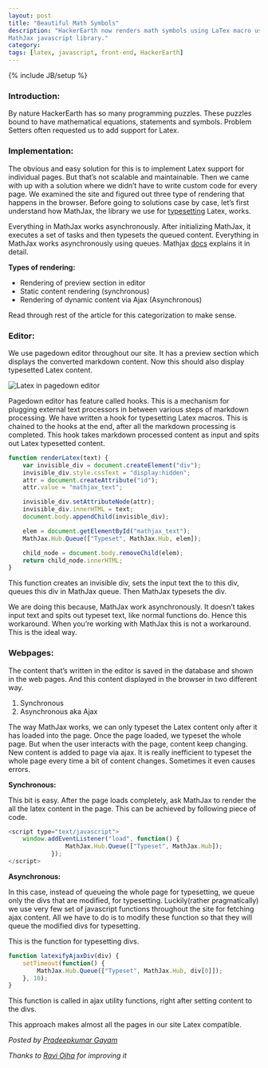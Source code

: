 ```yaml
---
layout: post
title: "Beautiful Math Symbols"
description: "HackerEarth now renders math symbols using LaTex macro using
MathJax javascript library."
category:
tags: [latex, javascript, front-end, HackerEarth]
---
```

{% include JB/setup %}

### Introduction:

By nature HackerEarth has so many programming puzzles. These puzzles bound to have mathematical equations, statements and symbols. Problem Setters often requested us to add support for Latex.

### Implementation:
The obvious and easy solution for this is to implement Latex support for individual pages. But that’s not scalable and maintainable. Then we came with up with a solution where we didn’t have to write custom code for every page. We examined the site and figured out three type of rendering that happens in the browser. Before going to solutions case by case, let’s first understand how MathJax, the library we use for [typesetting](https://en.wikipedia.org/wiki/Typesetting) Latex, works.

Everything in MathJax works asynchronously. After initializing MathJax, it executes a set of tasks and then typesets the queued content. Everything in MathJax works asynchronously using queues. Mathjax [docs](http://docs.mathjax.org/en/latest/start.html) explains it in detail.

**Types of rendering:**

 - Rendering of preview section in editor
 - Static content rendering (synchronous)
 - Rendering of dynamic content via Ajax (Asynchronous)

Read through rest of the article for this categorization to make sense.

### Editor:

We use pagedown editor throughout our site. It has a preview section which displays the converted markdown content. Now this should also display typesetted Latex content.

![Latex in pagedown editor](https://d320jcjashajb2.cloudfront.net/media/uploads/89bea86.png)

Pagedown editor has feature called hooks. This is a mechanism for plugging external text processors in between various steps of markdown processing. We have written a hook for typesetting Latex macros. This is chained to the hooks at the end, after all the markdown processing is completed. This hook takes markdown processed content as input and spits out Latex typesetted content.

```javascript
function renderLatex(text) {
    var invisible_div = document.createElement("div");
    invisible_div.style.cssText = "display:hidden";
    attr = document.createAttribute("id");
    attr.value = "mathjax_text";

    invisible_div.setAttributeNode(attr);
    invisible_div.innerHTML = text;
    document.body.appendChild(invisible_div);

    elem = document.getElementById("mathjax_text");
    MathJax.Hub.Queue(["Typeset", MathJax.Hub, elem]);

    child_node = document.body.removeChild(elem);
    return child_node.innerHTML;
}
```

This function creates an invisible div, sets the input text the to this div, queues this div in MathJax queue. Then MathJax typesets the div.

We are doing this because, MathJax work asynchronously. It doesn’t takes input text and spits out typeset text, like normal functions do. Hence this workaround. When you’re working with MathJax this is not a workaround. This is the ideal way.

### Webpages:
The content that’s written in the editor is saved in the database and shown in the web pages. And this content displayed in the browser in two different way.

 1. Synchronous
 2. Asynchronous aka Ajax

The way MathJax works, we can only typeset the Latex content only after it has loaded into the page. Once the page loaded, we typeset the whole page. But when the user interacts with the page, content keep changing. New content is added to page via ajax. It is really inefficient to typeset the whole page every time a bit of content changes. Sometimes it even causes errors.

**Synchronous:**

This bit is easy. After the page loads completely, ask MathJax to render the all the latex content in the page. This can be achieved by following piece of code.

```javascript
<script type="text/javascript">
    window.addEventListener("load", function() {
                MathJax.Hub.Queue(["Typeset", MathJax.Hub]);
            });
</script>
```

**Asynchronous:**

In this case, instead of queueing the whole page for typesetting, we queue only the divs that are modified, for typesetting. Luckily(rather pragmatically) we use very few set of javascript functions throughout the site for fetching ajax content. All we have to do is to modify these function so that they will queue the modified divs for typesetting.

This is the function for typesetting divs.

```javascript
function latexifyAjaxDiv(div) {
    setTimeout(function() {
        MathJax.Hub.Queue(["Typeset", MathJax.Hub, div[0]]);
    }, 10);
}
```

This function is called in ajax utility functions, right after setting content to the divs.

This approach makes almost all the pages in our site Latex compatible.

*Posted by [Pradeepkumar Gayam](http://hck.re/in3xes/)*

*Thanks to [Ravi Ojha](http://hackerearth.com/users/akatsuki) for improving it*

